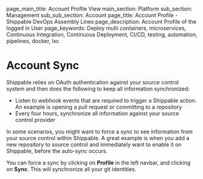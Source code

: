 page_main_title: Account Profile View
main_section: Platform
sub_section: Management
sub_sub_section: Account
page_title: Account Profile - Shippable DevOps Assembly Lines
page_description: Account Profile of the logged in User
page_keywords: Deploy multi containers, microservices, Continuous Integration, Continuous Deployment, CI/CD, testing, automation, pipelines, docker, lxc

# Account Sync

Shippable relies on OAuth authentication against your source control system and then does the following to keep all information synchronized:

* Listen to webhook events that are required to trigger a Shippable action. An example is opening a pull request or committing to a repository
* Every four hours, synchronize all information against your source control provider

In some scenarios, you might want to force a sync to see information from your source control within Shippable. A great example is when you add a new repository to source control and immediately want to enable it on Shippable, before the auto-sync occurs.

You can force a sync by clicking on **Profile** in the left navbar, and clicking on **Sync**. This will synchronize all your git identities.
